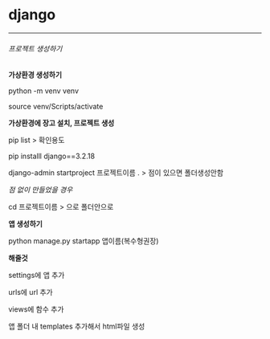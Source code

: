 # django

-----

###### 프로젝트 생성하기

**가상환경 생성하기**

python -m venv venv

source venv/Scripts/activate

**가상환경에 장고 설치, 프로젝트 생성**

pip list  > 확인용도

pip installl django==3.2.18

django-admin startproject 프로젝트이름 . > 점이 있으면 폴더생성안함

*점 없이 만들었을 경우*

cd 프로젝트이름 > 으로 폴더안으로

**앱 생성하기**

python manage.py startapp 앱이름(복수형권장)

**해줄것**

settings에 앱 추가

urls에 url 추가

views에 함수 추가

앱 폴더 내 templates 추가해서 html파일 생성
